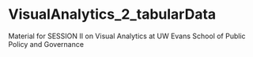 # VisualAnalytics_2_tabularData
Material for SESSION II on Visual Analytics at UW Evans School of Public Policy and Governance
